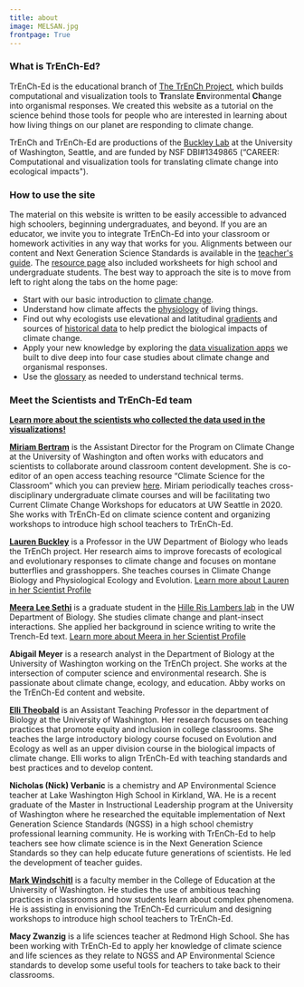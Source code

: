 ```yaml
---
title: about
image: MELSAN.jpg
frontpage: True
---
```


### What is TrEnCh-Ed?

TrEnCh-Ed is the educational branch of <a href="https://trenchproject.github.io/" target="_blank">The TrEnCh Project</a>, which builds computational and visualization tools to <b>Tr</b>anslate <b>En</b>vironmental <b>Ch</b>ange into organismal responses. We created this website as a tutorial on the science behind those tools for people who are interested in learning about how living things on our planet are responding to climate change.

TrEnCh and TrEnCh-Ed are productions of the <a href="http://faculty.washington.edu/lbuckley/">Buckley Lab</a> at the University of Washington, Seattle, and are funded by NSF DBI#1349865 (“CAREER: Computational and visualization tools for translating climate change into ecological impacts").

### How to use the site

The material on this website is written to be easily accessible to advanced high schoolers, beginning undergraduates, and beyond. If you are an educator, we invite you to integrate TrEnCh-Ed into your classroom or homework activities in any way that works for you. Alignments between our content and Next Generation Science Standards is available in the [teacher's guide](#resources). The [resource page](#resources) also included worksheets for high school and undergraduate students. The best way to approach the site is to move from left to right along the tabs on the home page:

* Start with our basic introduction to <a href="https://trench-ed.github.io/#climate-change" target="_blank">climate change</a>.
* Understand how climate affects the <a href="https://trench-ed.github.io/#physiology" target="_blank">physiology</a> of living things.
* Find out why ecologists use elevational and latitudinal <a href="https://trench-ed.github.io/#gradients" target="_blank">gradients</a> and sources of <a href="https://trench-ed.github.io/#Historical-Data" target="_blank">historical data</a> to help predict the biological impacts of climate change.
* Apply your new knowledge by exploring the <a href="https://trench-ed.github.io/#Data-Visualizations" target="_blank">data visualization apps</a> we built to dive deep into four case studies about climate change and organismal responses.
* Use the <a href="https://trench-ed.github.io/#resources" target="_blank">glossary</a> as needed to understand technical terms.

### Meet the Scientists and TrEnCh-Ed team
**[Learn more about the scientists who collected the data used in the visualizations!](#scientist-profiles)**
   
**<a href="https://uwpcc.ocean.washington.edu/person/Miriam_Bertram">Miriam Bertram</a>** is the Assistant Director for the Program on Climate Change at the University of Washington and often works with educators and scientists to collaborate around classroom content development.  She is co-editor of an open access teaching resource “Climate Science for the Classroom” which you can preview <a href="https://uw.pressbooks.pub/climate/">here</a>. Miriam periodically teaches cross-disciplinary undergraduate climate courses and will be facilitating two Current Climate Change Workshops for educators at UW Seattle in 2020. She works with TrEnCh-Ed on climate science content and organizing workshops to introduce high school teachers to TrEnCh-Ed.
    
**<a href="http://faculty.washington.edu/lbuckley/">Lauren Buckley</a>** is a Professor in the UW Department of Biology who leads the TrEnCh project. Her research aims to improve forecasts of ecological and evolutionary responses to climate change and focuses on montane butterflies and grasshoppers. She teaches courses in Climate Change Biology and Physiological Ecology and Evolution. [Learn more about Lauren in her Scientist Profile](#scientist-profiles)

**<a href="https://www.meeraleesethi.com/">Meera Lee Sethi</a>** is a graduate student in the <a href="https://faculty.washington.edu/jhrl/Index.html">Hille Ris Lambers lab</a> in the UW Department of Biology. She studies climate change and plant-insect interactions. She applied her background in science writing to write the Trench-Ed text. [Learn more about Meera in her Scientist Profile](#scientist-profiles) 
        
**Abigail Meyer** is a research analyst in the Department of Biology at the University of Washington working on the TrEnCh project. She works at the intersection of computer science and environmental research. She is passionate about climate change, ecology, and education. Abby works on the TrEnCh-Ed content and website.
        
**<a href="https://sites.google.com/site/ellijtheobald/">Elli Theobald</a>** is an Assistant Teaching Professor in the department of Biology at the University of Washington. Her research focuses on teaching practices that promote equity and inclusion in college classrooms. She teaches the large introductory biology course focused on Evolution and Ecology as well as an upper division course in the biological impacts of climate change. Elli works to align TrEnCh-Ed with teaching standards and best practices and to develop content.

**Nicholas (Nick) Verbanic** is a chemistry and AP Environmental Science teacher at Lake Washington High School in Kirkland, WA. He is a recent graduate of the Master in Instructional Leadership program at the University of Washington where he researched the equitable implementation of Next Generation Science Standards (NGSS) in a high school chemistry professional learning community. He is working with TrEnCh-Ed to help teachers see how climate science is in the Next Generation Science Standards so they can help educate future generations of scientists. He led the development of teacher guides.

**<a href="https://education.uw.edu/people/faculty/mwind">Mark Windschitl</a>** is a faculty member in the College of Education at the University of Washington. He studies the use of ambitious teaching practices in classrooms and how students learn about complex phenomena.  He is assisting in envisioning the TrEnCh-Ed curriculum and designing workshops to introduce high school teachers to TrEnCh-Ed.

**Macy Zwanzig** is a life sciences teacher at Redmond High School. She has been working with TrEnCh-Ed to apply her knowledge of climate science and life sciences as they relate to NGSS and AP Environmental Science standards to develop some useful tools for teachers to take back to their classrooms. 
  
